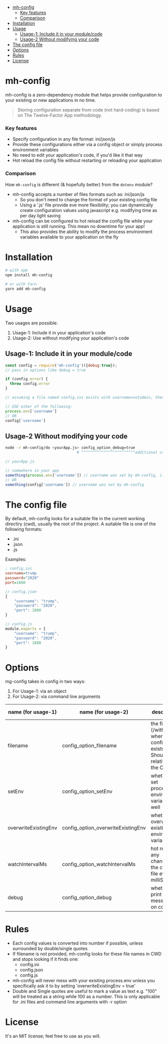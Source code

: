 - [mh-config](#mh-config)
    - [Key features](#key-features)
    - [Comparison](#comparison)
- [Installation](#installation)
- [Usage](#usage)
  - [Usage-1: Include it in your module/code](#usage-1-include-it-in-your-modulecode)
  - [Usage-2 Without modifying your code](#usage-2-without-modifying-your-code)
- [The config file](#the-config-file)
- [Options](#options)
- [Rules](#rules)
- [License](#license)


# mh-config
mh-config is a zero-dependency module that helps provide configuration to your existing or new applications in no time.

> Storing configuration separate from code (not hard-coding) is based on The Twelve-Factor App methodology.

### Key features
- Specify configuration in any file format: ini/json/js
- Provide these configurations either via a config object or simply process environment variables
- No need to edit your application's code, if you'd like it that way
- Hot reload the config file without restarting or reloading your application

### Comparison
How `mh-config` is different (& hopefully better) from the `dotenv` module?
- mh-config accepts a number of files formats such as: ini/json/js
  - So you don't need to change the format of your existing config file
  - Using a '.js' file provide eve more flexibility; you can dynamically create configuration values using javascript e.g. modifying time as per day light saving
- mh-config can be configured to hot reload the config file while your application is still running. This mean no downtime for your app!
  - This also provides the ability to modify the process environment variables available to your application on the fly

# Installation
```bash
# with npm
npm install mh-config

# or with Yarn
yarn add mh-config
```

# Usage
Two usages are possible:
1. Usage-1: Include it in your application's code
2. Usage-2: Use without modifying your application's code

## Usage-1: Include it in your module/code
```js
const config = require('mh-config')({debug:true}); 
// pass in options like debug = true

if (config.error) {
  throw config.error
}

// assuming a file named config.ini exists with username=notadmin, then

// USE eiher of the following:
process.env['username']
// OR
config['username']
```

## Usage-2 Without modifying your code
```bash
node -r mh-config/do <yourApp.js> config_option_debug=true
                                # ^^^^^^^^^^^^^^^^^^^^^^^^additional config options
```
```js
// yourApp.js

// somewhere in your app
something(process.env['username']) // username was set by mh-config, if options.setEnv = true
// OR
something(config['username']) // username was set by mh-config
```

# The config file
By default, mh-config looks for a suitable file in the current working directiry (cwd), usually the root of the project.
A suitable file is one of the following formats:
- .ini
- .json
- .js

Examples: 
```ini
; config.ini
username=trump
password="2020"
port=1880
```
```js
// config.json
{
    "username": "trump",
    "password": "2020",
    "port": 1880
}
```
```js
// config.js
module.exports = {
    "username": "trump",
    "password": "2020",
    "port": 1880
}
```

# Options
mg-config takes in config in two ways:
1. For Usage-1: via an object
2. For Usage-2: via command line arguments

| name (for usage-1)   | name (for usage-2)                 | description                                                                  | accepted values | default |
| -------------------- | ---------------------------------- | ---------------------------------------------------------------------------- | --------------- | ------- |
| filename             | config_option_filename             | the filename (/with path) where config exists. Should be relative to the CWD | <string>        | ''      |
| setEnv               | config_option_setEnv               | whether to set process's environment variable as well                        | true/false      | true    |
| overwriteExistingEnv | config_option_overwriteExistingEnv | whether to overwrite an existing environment variable                        | true/false      | false   |
| watchIntervalMs      | config_option_watchIntervalMs      | hot reload any changes to the config file every n milliSeconds               | <number>        | 5000    |
| debug                | config_option_debug                | whether to print debug messages on console                                   | true/false      | false   |

# Rules
- Each config values is converted into number if possible, unless surrounded by double/single quotes
- If filename is not provided, mh-config looks for these file names in CWD and stops looking if it finds one:
  - config.ini
  - config.json
  - config.js
- mh-config will never mess with your existing process.env unless you specifically ask it to by setting 'overwriteExistingEnv = true'
- Double and Single quotes are useful to mark a value as text e.g. "100" will be treated as a string while 100 as a number. This is only applicable for .ini files and command line arguments with -r option

# License
It's an MIT license; feel free to use as you will.
